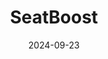 ---  
layout: startup_page  
title: "SeatBoost"  
id: "seatboost.com"  
permalink: "/seatboostseatboost.com09232024/"  
website: "https://seatboost.com/"  
funding_round: ""  
funding_amount: ""  
investors: "International Airlines Group (IAG)"  
about: "SeatBoost is a travel technology startup enhancing the air travel experience and airline profitability through innovative dynamic seat upgrade solutions. Their platform facilitates live mobile auctions for premium seats, offering passengers engaging experiences while generating incremental revenue for airlines. Current partners include major airlines such as Iberia, TAP Air Portugal, Condor, Avianca, and LATAM."  
markets: "Travel Technology, Airline Technology, Software Development, Aerospace, Air Transportation, Apps, Internet, Mobile Apps, Software"  
hq: "Los Angeles, California, United States"  
founded_year: "2012"  
linkedin: "https://www.linkedin.com/company/seatboost"  
twitter: "https://twitter.com/SeatBoost"  
instagram: "https://www.instagram.com/seatboost"  
facebook: "https://www.facebook.com/Seatboost"  
crunchbase: "https://www.crunchbase.com/organization/seatboost"  
pitchbook: "https://pitchbook.com/profiles/company/156794-41"  

date_display: "23-Sep-2024"  
date: "2024-09-23"

# SEO Optimization  
meta_title: "SeatBoost"  
meta_description: "SeatBoost, SeatBoost is a travel technology startup enhancing the air travel experience and airline profitability through innovative dynamic seat upgrade solutio..."  
meta_keywords: "SeatBoost, Travel Technology, Airline Technology, Software Development, Aerospace, Air Transportation, Apps, Internet, Mobile Apps, Software,  funding"  
canonical_url: "https://startup.projectstartups.com/seatboostseatboost.com09232024/"  
---